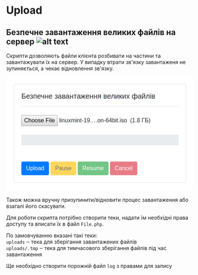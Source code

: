 
# Upload
## Безпечне завантаження великих файлів на сервер ![alt text](favicon.ico)

Скрипти дозволяють файли клієнта розбивати на частини та завантажувати їх на сервер.
У випадку втрати зв'язку завантаженя не зупиняється, а чекає відновлення зв'язку.

![alt text](screenshot.png)

Також можна вручну призупинити/відновити процес завантаження або взагалі його скасувати.

Для роботи скрипта потрібно створити теки, надати їм необхідні права доступу та вписати їх в файл `File.php`.

По замовчуванню вказані такі теки: \
`uploads` ‒ тека для зберігання завантажених файлів \
`uploads/.tmp` ‒ тека для тимчасового зберігання файлів під час завантаження

Ще необхідно створити порожній файл `log` з правами для запису


